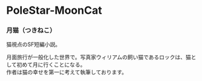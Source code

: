 # PoleStar-MoonCat

### 月猫（つきねこ）

猫視点のSF短編小説。

月面旅行が一般化した世界で。写真家ウィリアムの飼い猫であるロックは、猫として初めて月に行くことになる。  
作者は猫の幸せを第一に考えて執筆しております。